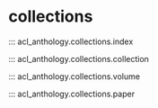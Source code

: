 # collections

::: acl_anthology.collections.index

::: acl_anthology.collections.collection

::: acl_anthology.collections.volume

::: acl_anthology.collections.paper
